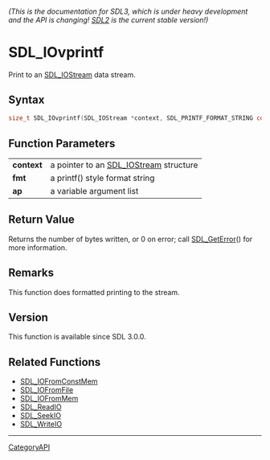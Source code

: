 ###### (This is the documentation for SDL3, which is under heavy development and the API is changing! [SDL2](https://wiki.libsdl.org/SDL2/) is the current stable version!)
# SDL_IOvprintf

Print to an [SDL_IOStream](SDL_IOStream) data stream.

## Syntax

```c
size_t SDL_IOvprintf(SDL_IOStream *context, SDL_PRINTF_FORMAT_STRING const char *fmt, va_list ap) SDL_PRINTF_VARARG_FUNCV(2);

```

## Function Parameters

|                 |                                                        |
| --------------- | ------------------------------------------------------ |
| **context**     | a pointer to an [SDL_IOStream](SDL_IOStream) structure |
| **fmt**         | a printf() style format string                         |
| **ap**          | a variable argument list                               |

## Return Value

Returns the number of bytes written, or 0 on error; call
[SDL_GetError](SDL_GetError)() for more information.

## Remarks

This function does formatted printing to the stream.

## Version

This function is available since SDL 3.0.0.

## Related Functions

* [SDL_IOFromConstMem](SDL_IOFromConstMem)
* [SDL_IOFromFile](SDL_IOFromFile)
* [SDL_IOFromMem](SDL_IOFromMem)
* [SDL_ReadIO](SDL_ReadIO)
* [SDL_SeekIO](SDL_SeekIO)
* [SDL_WriteIO](SDL_WriteIO)

----
[CategoryAPI](CategoryAPI)

